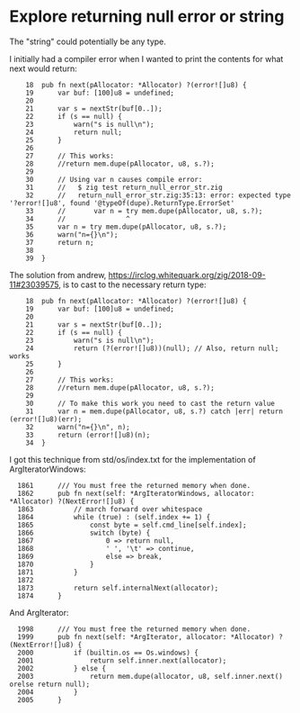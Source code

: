# Explore returning null error or string

The "string" could potentially be any type.

I initially had a compiler error when I wanted to print the contents for what next
would return:
```
    18	pub fn next(pAllocator: *Allocator) ?(error![]u8) {
    19	    var buf: [100]u8 = undefined;
    20	
    21	    var s = nextStr(buf[0..]);
    22	    if (s == null) {
    23	        warn("s is null\n");
    24	        return null;
    25	    }
    26	
    27	    // This works:
    28	    //return mem.dupe(pAllocator, u8, s.?);
    29	
    30	    // Using var n causes compile error:
    31	    //   $ zig test return_null_error_str.zig 
    32	    //   return_null_error_str.zig:35:13: error: expected type '?error![]u8', found '@typeOf(dupe).ReturnType.ErrorSet'
    33	    //       var n = try mem.dupe(pAllocator, u8, s.?);
    34	    //               ^
    35	    var n = try mem.dupe(pAllocator, u8, s.?);
    36	    warn("n={}\n");
    37	    return n;
    38	
    39	}
```

The solution from andrew, https://irclog.whitequark.org/zig/2018-09-11#23039575,
is to cast to the necessary return type:
```
    18	pub fn next(pAllocator: *Allocator) ?(error![]u8) {
    19	    var buf: [100]u8 = undefined;
    20	
    21	    var s = nextStr(buf[0..]);
    22	    if (s == null) {
    23	        warn("s is null\n");
    24	        return (?(error![]u8))(null); // Also, return null; works
    25	    }
    26	
    27	    // This works:
    28	    //return mem.dupe(pAllocator, u8, s.?);
    29	
    30	    // To make this work you need to cast the return value
    31	    var n = mem.dupe(pAllocator, u8, s.?) catch |err| return (error![]u8)(err);
    32	    warn("n={}\n", n);
    33	    return (error![]u8)(n);
    34	}
```

I got this technique from std/os/index.txt for the implementation
of ArgIteratorWindows:
```
  1861	    /// You must free the returned memory when done.
  1862	    pub fn next(self: *ArgIteratorWindows, allocator: *Allocator) ?(NextError![]u8) {
  1863	        // march forward over whitespace
  1864	        while (true) : (self.index += 1) {
  1865	            const byte = self.cmd_line[self.index];
  1866	            switch (byte) {
  1867	                0 => return null,
  1868	                ' ', '\t' => continue,
  1869	                else => break,
  1870	            }
  1871	        }
  1872	
  1873	        return self.internalNext(allocator);
  1874	    }
```

And ArgIterator:
```
  1998	    /// You must free the returned memory when done.
  1999	    pub fn next(self: *ArgIterator, allocator: *Allocator) ?(NextError![]u8) {
  2000	        if (builtin.os == Os.windows) {
  2001	            return self.inner.next(allocator);
  2002	        } else {
  2003	            return mem.dupe(allocator, u8, self.inner.next() orelse return null);
  2004	        }
  2005	    }
```
